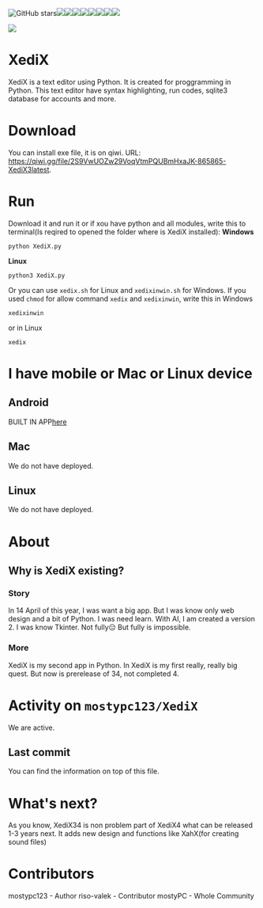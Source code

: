 ![GitHub stars](https://img.shields.io/github/stars/mostypc123/XediX?style=flat-square)![](https://img.shields.io/mostypc123/XediX/release/mostypc123/XediX.svg)![](https://img.shields.io/github/downloads/mostypc123/XediX/total.svg)![](https://img.shields.io/github/last-commit/mostypc123/XediX.svg)![](https://img.shields.io/github/issues/mostypc123/XediX.svg)![](https://img.shields.io/github/issues-pr/mostypc123/XediX.svg)![](https://img.shields.io/github/contributors/mostypc123/XediX.svg)![](https://img.shields.io/github/languages/top/mostypc123/XediX.svg)![](https://img.shields.io/endpoint?url=https://raw.githubusercontent.com/mostypc123/XediX/main/uptime.json)

![](https://github.com/mostypc123/XediX/blob/main/small_logo.png?raw=true) 
# XediX
XediX is a text editor using Python. It is created for proggramming in Python. This text editor have syntax highlighting, run codes, sqlite3 database for accounts and more.
# Download
You can install  exe file, it is on qiwi. URL: https://qiwi.gg/file/2S9VwUOZw29VoqVtmPQUBmHxaJK-865865-XediX3latest. 
# Run
Download it and run it or if xou have python and all modules, write this to terminal(Is reqired to opened the folder where is XediX installed):
**Windows**
```shell
python XediX.py
```
**Linux**
```shell
python3 XediX.py
```
Or you can use ```xedix.sh``` for Linux and ```xedixinwin.sh``` for Windows. If you used ```chmod``` for allow command ```xedix``` and ```xedixinwin```, write this in Windows
```shell
xedixinwin
```
or in Linux
```shell
xedix
```
# I have mobile or Mac or Linux device
## Android
BUILT IN APP[here](https://github.com/mostypc123/XediX-Mobile-Android)
## Mac
We do not have deployed.
## Linux
We do not have deployed.
# About
## Why is XediX existing?
### Story
In 14 April of this year, I was want a big app.
But I was know only web design and a bit
of Python. I was need learn. With AI, I am created a version 2. I was know Tkinter.
Not fully😑
But fully is impossible.

### More
XediX is my second app in Python. In XediX is my first
really,
really big quest.
But now is prerelease of 34, not completed 4.

# Activity on ```mostypc123/XediX```
We are active.
## Last commit
You can find the information on top of this file.
# What's next?
As you know, XediX34 is non problem part of XediX4
what can be released 1-3 years next.
It adds new design and functions like XahX(for creating
sound files)
# Contributors
mostypc123 - Author
riso-valek - Contributor
mostyPC - Whole Community
